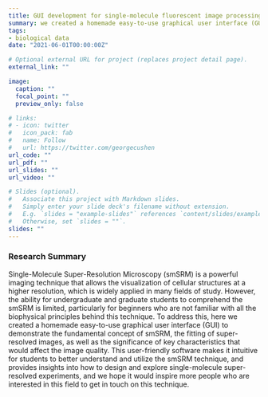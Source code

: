 ```yaml
---
title: GUI development for single-molecule fluorescent image processing
summary: we created a homemade easy-to-use graphical user interface (GUI) to demonstrate the fundamental concept of smSRM, the fitting of super-resolved images, as well as the significance of key characteristics that would affect the image quality. 
tags:
- biological data
date: "2021-06-01T00:00:00Z"

# Optional external URL for project (replaces project detail page).
external_link: ""

image:
  caption: ""
  focal_point: ""
  preview_only: false

# links:
# - icon: twitter
#   icon_pack: fab
#   name: Follow
#   url: https://twitter.com/georgecushen
url_code: ""
url_pdf: ""
url_slides: ""
url_video: ""

# Slides (optional).
#   Associate this project with Markdown slides.
#   Simply enter your slide deck's filename without extension.
#   E.g. `slides = "example-slides"` references `content/slides/example-slides.md`.
#   Otherwise, set `slides = ""`.
slides: ""
---
```



### Research Summary
Single-Molecule Super-Resolution Microscopy (smSRM) is a powerful imaging technique that allows the visualization of cellular structures at a higher resolution, which is widely applied in many fields of study. However, the ability for undergraduate and graduate students to comprehend the smSRM is limited, particularly for beginners who are not familiar with all the biophysical principles behind this technique. To address this, here we created a homemade easy-to-use graphical user interface (GUI) to demonstrate the fundamental concept of smSRM, the fitting of super-resolved images, as well as the significance of key characteristics that would affect the image quality. This user-friendly software makes it intuitive for students to better understand and utilize the smSRM technique, and provides insights into how to design and explore single-molecule super-resolved experiments, and we hope it would inspire more people who are interested in this field to get in touch on this technique.

